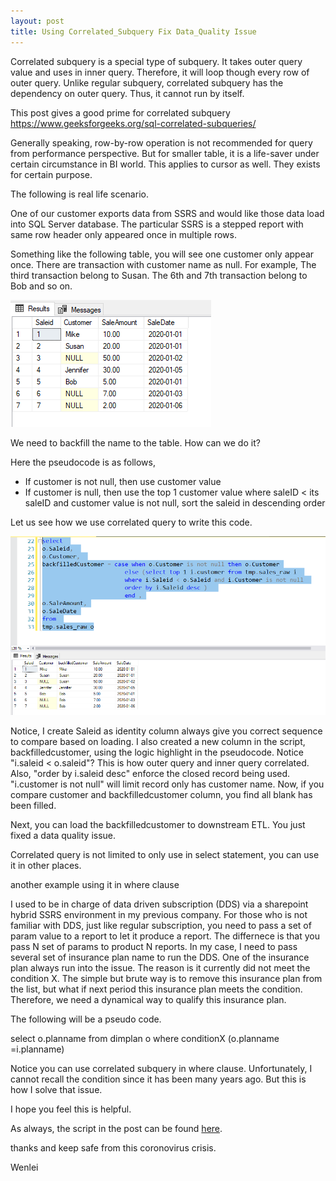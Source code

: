 ```yaml
---
layout: post
title: Using Correlated_Subquery Fix Data_Quality Issue
---
```


Correlated subquery is a special type of subquery. It takes outer query value and uses in inner query. Therefore, it will loop though every row of outer query.   Unlike regular subquery, correlated subquery has the dependency on outer query. Thus, it cannot run by itself. 

This post gives a good prime for correlated subquery  
<https://www.geeksforgeeks.org/sql-correlated-subqueries/>  

Generally speaking, row-by-row operation is not recommended for query from performance perspective. But for smaller table, it is a life-saver under certain circumstance in BI world. This applies to cursor as well.  They exists for certain purpose.  

The following is real life scenario.

One of our customer exports data from SSRS and would like those data load into SQL Server database. The particular SSRS is a stepped report with same row header only appeared once in multiple rows.  

Something like the following table, you will see one customer only appear once. There are transaction with customer name as null. For example, The third transaction belong to Susan. The 6th and 7th transaction belong to Bob and so on.

<img src="/images/blog34/raw_table.PNG">  

We need to backfill the name to the table. How can we do it?  

Here the pseudocode is as follows,  
* If customer is not null, then use customer value
* If customer is null, then use the top 1 customer value  where saleID < its saleID and customer value is not null, sort the saleid in descending order   

Let us see how we use correlated query to write this code.  

<img src="/images/blog34/backfilledtable.PNG"> 

Notice, I create Saleid as identity column always give you correct sequence to compare based on loading. 
I also created a new column in the script, backfilledcustomer, using the logic highlight in the pseudocode. Notice "i.saleid < o.saleid"?  This is how outer query and inner query correlated. Also, "order by i.saleid desc" enforce the closed record being used.  "i.customer is not null" will limit record only has customer name.
Now, if you compare customer and backfilledcustomer column, you find all blank has been filled.

Next, you can load the backfilledcustomer to downstream ETL.  You just fixed a data quality issue.

Correlated query is not limited to only use in select statement,  you can use it in other places. 

another example using it in where clause 

I used to be in charge of data driven subscription (DDS) via a sharepoint hybrid SSRS environment in my previous company. For those who is not familiar with DDS, just like regular subscription, you need to pass a set of param value to a report to let it produce a report.  The differnece is that you pass N set of params to product N reports.  In my case, I need to pass several set of insurance plan name to run the DDS. 
One of the  insurance plan always run into the issue. The reason is it currently did not meet the condition X. The simple but brute way is to remove this insurance plan from the list, but what if next period this insurance plan meets the condition. Therefore, we need a dynamical way to qualify this insurance plan.  

The following will be a pseudo code.

select o.planname  from  dimplan o  where  conditionX (o.planname =i.planname)

Notice you can use correlated subquery in where clause. Unfortunately, I cannot recall the condition since it has been many years ago. But this is how I solve that issue. 

I hope you feel this is helpful. 

As always, the script in the post can be found <a href="Files/blog34_script.sql">here</a>.  

thanks and keep safe from this coronovirus crisis.

Wenlei
